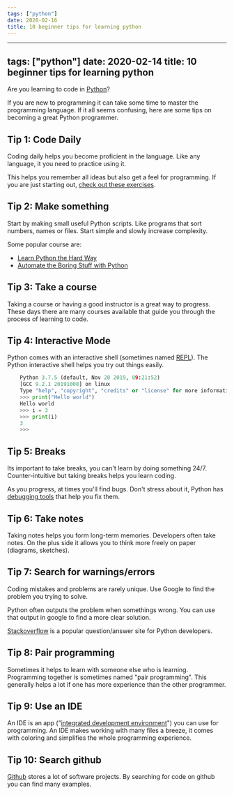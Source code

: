 ```yaml
---
tags: ["python"]
date: 2020-02-16
title: 10 beginner tips for learning python
---
```

---
tags: ["python"]
date: 2020-02-14
title: 10 beginner tips for learning python
---
Are you learning to code in <a href="https://python.org">Python</a>? 

If you are new to programming it can take some time to master the programming language. If it all seems confusing, here are some tips on becoming a great Python programmer.

## Tip 1: Code Daily

Coding daily helps you become proficient in the language. Like any language, it you need to practice using it.

This helps you remember all ideas but also get a feel for programming. If you are just starting out, <a href="https://pythonbasics.org/exercises/">check out these exercises</a>.

## Tip 2: Make something

Start by making small useful Python scripts. Like programs that sort numbers, names or files. Start simple and slowly increase complexity.

Some popular course are:

* <a href="https://learnpythonthehardway.org/python3/">Learn Python the Hard Way</a>
* <a href="https://automatetheboringstuff.com/">Automate the Boring Stuff with Python</a>

## Tip 3: Take a course

Taking a course or having a good instructor is a great way to progress. These days there are many courses available that guide you through the process of learning to code.

## Tip 4: Interactive Mode

Python comes with an interactive shell (sometimes named <a href="https://pythonprogramminglanguage.com/repl/">REPL</a>). The Python interactive shell helps you try out things easily.

```python
    Python 3.7.5 (default, Nov 20 2019, 09:21:52) 
    [GCC 9.2.1 20191008] on linux
    Type "help", "copyright", "credits" or "license" for more information.
    >>> print("Hello world")
    Hello world
    >>> i = 3
    >>> print(i)
    3
    >>> 
```

## Tip 5: Breaks

Its important to take breaks, you can't learn by doing something 24/7. Counter-intuitive but taking breaks helps you learn coding.

As you progress, at times you'll find bugs. Don't stress about it, Python has <a href="https://pythonspot.com/python-debugging/">debugging tools</a> that help you fix them.

## Tip 6: Take notes

Taking notes helps you form long-term memories. Developers often take notes. On the plus side it allows you to think more freely on paper (diagrams, sketches).

## Tip 7: Search for warnings/errors

Coding mistakes and problems are rarely unique. Use Google to find the problem you trying to solve. 

Python often outputs the problem when somethings wrong. You can use that output in google to find a more clear solution.

<a href="https://stackoverflow.com">Stackoverflow</a> is a popular question/answer site for Python developers.

## Tip 8: Pair programming

Sometimes it helps to learn with someone else who is learning. Programming together is sometimes named "pair programming". This generally helps a lot if one has more experience than the other programmer.

## Tip 9: Use an IDE

An IDE is an app ("<a href="https://pythonbasics.org/getting-started/#PythonIDE">integrated development environment</a>") you can use for programming. An IDE makes working with many files a breeze, it comes with coloring and simplifies the whole programming experience.

## Tip 10: Search github

<a href="https://github.com">Github</a> stores a lot of software projects. By searching for code on github you can find many examples.


